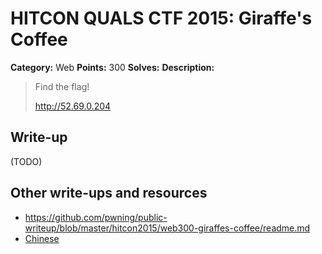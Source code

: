 # HITCON QUALS CTF 2015: Giraffe's Coffee

**Category:** Web
**Points:** 300
**Solves:** 
**Description:**

> Find the flag!
>
> <http://52.69.0.204>


## Write-up

(TODO)

## Other write-ups and resources

* <https://github.com/pwning/public-writeup/blob/master/hitcon2015/web300-giraffes-coffee/readme.md>
* [Chinese](http://drops.wooyun.org/web/9845)
